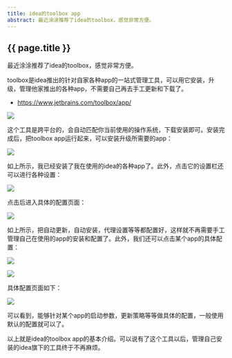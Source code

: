 ```yaml
---
title: idea的toolbox app
abstract: 最近涂涂推荐了idea的toolbox，感觉非常方便。
---
```


## {{ page.title }}

最近涂涂推荐了idea的toolbox，感觉非常方便。

toolbox是idea推出的针对自家各种app的一站式管理工具，可以用它安装，升级，管理他家推出的各种app，不需要自己再去手工更新和下载了。

* https://www.jetbrains.com/toolbox/app/

![](https://raw.githubusercontent.com/liweinan/blogpic2019/master/data/mar31/890B08AB-7C20-443C-B37C-27D51DDC93A6.png)

这个工具是跨平台的，会自动匹配你当前使用的操作系统，下载安装即可。安装完成后，把toolbox app运行起来，可以安装升级所需要的app：

![](https://raw.githubusercontent.com/liweinan/blogpic2019/master/data/mar31/1521553989966_.pic_hd.jpg)

如上所示，我已经安装了我在使用的idea的各种app了。此外，点击它的设置栏还可以进行各种设置：

![](https://raw.githubusercontent.com/liweinan/blogpic2019/master/data/mar31/76F6A537-CCEE-45F8-8DE4-2E8CBBDA69FD.png)

点击后进入具体的配置页面：

![](https://raw.githubusercontent.com/liweinan/blogpic2019/master/data/mar31/B7736C75-3559-4F34-8E6F-90E94FDB24AC.png)

如上所示，把自动更新，自动安装，代理设置等等都配置好，这样就不再需要手工管理自己在使用的app的安装和配置了。此外，我们还可以点击某个app的具体配置：

![](https://raw.githubusercontent.com/liweinan/blogpic2019/master/data/mar31/99F2B3DB-C316-442D-95C5-E26F67F2ADD2.png)

![](https://raw.githubusercontent.com/liweinan/blogpic2019/master/data/mar31/0B47B1CD-4497-44EE-BD40-E180573D1327.png)

具体配置页面如下：

![](https://raw.githubusercontent.com/liweinan/blogpic2019/master/data/mar31/879691FA-D70B-4661-BF7B-F9F8E3D6967B.png)

可以看到，能够针对某个app的启动参数，更新策略等等做具体的配置，一般使用默认的配置就可以了。

以上就是idea的toolbox app的基本介绍。可以说有了这个工具以后，管理自己安装的idea旗下的工具终于不再麻烦。


